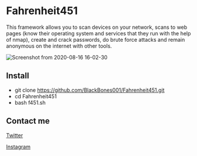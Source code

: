 # Fahrenheit451

This framework allows you to scan devices on your network, scans to web pages (know their operating system and services that they run with the help of nmap),
create and crack passwords, do brute force attacks and remain anonymous on the internet with other tools.


![Screenshot from 2020-08-16 16-02-30](https://user-images.githubusercontent.com/69769205/90345956-ed476d80-dfd9-11ea-8d47-c877b7073cbe.png)


## Install
* git clone https://github.com/BlackBones001/Fahrenheit451.git
*  cd Fahrenheit451
*  bash f451.sh




## Contact me
[Twitter](https://twitter.com/Black_Bones101)

[Instagram](https://www.instagram.com/black_bones101/)


